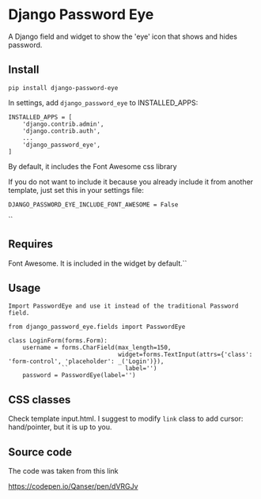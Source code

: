 # Django Password Eye

A Django field and widget to show the 'eye' icon that shows and hides password.

## Install
`
pip install django-password-eye
`

In settings, add `django_password_eye` to INSTALLED_APPS:

```
INSTALLED_APPS = [
    'django.contrib.admin',
    'django.contrib.auth',
    ...
    'django_password_eye',
]
```

By default, it includes the Font Awesome css library

If you do not want to include it because you already include it from another template, just
set this in your settings file:

```
DJANGO_PASSWORD_EYE_INCLUDE_FONT_AWESOME = False
```
``
## Requires

Font Awesome. It is included in the widget by default.``

## Usage

```
Import PasswordEye and use it instead of the traditional Password field.

from django_password_eye.fields import PasswordEye
 
class LoginForm(forms.Form):
    username = forms.CharField(max_length=150,
                               widget=forms.TextInput(attrs={'class': 'form-control', 'placeholder': _('Login')}),
               ``                label='')
    password = PasswordEye(label='')
```

## CSS classes

Check template input.html.
I suggest to modify `link` class to add cursor: hand/pointer, but it is up to you.

## Source code

The code was taken from this link

https://codepen.io/Qanser/pen/dVRGJv

